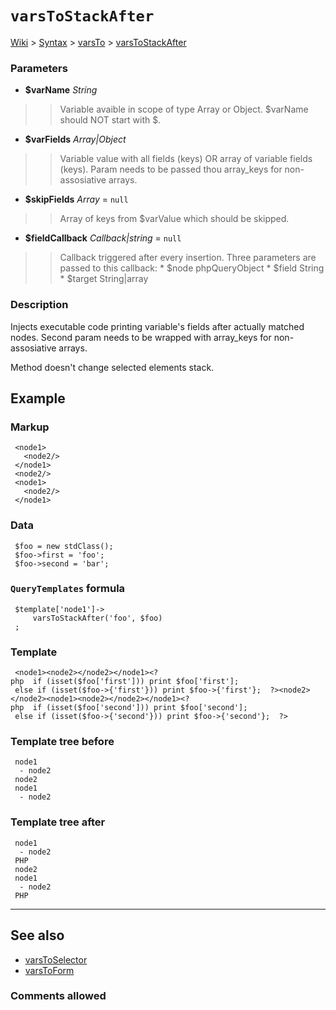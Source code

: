 # `varsToStackAfter` #
[Wiki](http://code.google.com/p/querytemplates/w/list) > [Syntax](Syntax.md) > [varsTo](varsToSyntax.md) > [varsToStackAfter](varsToStackAfterMethodPHP.md)
### Parameters ###
  * **$varName** _String_
> > Variable avaible in scope of type Array or Object.  $varName should NOT start with $.
  * **$varFields** _Array|Object_
> > Variable value with all fields (keys) OR array of variable fields (keys).  Param needs to be passed thou array\_keys for non-assosiative arrays.
  * **$skipFields** _Array_ = `null`
> > Array of keys from $varValue which should be skipped.
  * **$fieldCallback** _Callback|string_ = `null`
> > Callback triggered after every insertion. Three parameters are passed to  this callback:
      * $node phpQueryObject
      * $field String
      * $target String|array


### Description ###
Injects executable code printing variable's fields after actually matched  nodes. Second param needs to be wrapped with array\_keys for  non-assosiative arrays.


Method doesn't change selected elements stack.


## Example ##


### Markup ###
```
 <node1>
   <node2/>
 </node1>
 <node2/>
 <node1>
   <node2/>
 </node1>

```
### Data ###
```
 $foo = new stdClass();
 $foo->first = 'foo';
 $foo->second = 'bar';

```
### `QueryTemplates` formula ###
```
 $template['node1']->
     varsToStackAfter('foo', $foo)
 ;

```
### Template ###
```
 <node1><node2></node2></node1><?php  if (isset($foo['first'])) print $foo['first'];
 else if (isset($foo->{'first'})) print $foo->{'first'};  ?><node2></node2><node1><node2></node2></node1><?php  if (isset($foo['second'])) print $foo['second'];
 else if (isset($foo->{'second'})) print $foo->{'second'};  ?>

```
### Template tree before ###
```
 node1
  - node2
 node2
 node1
  - node2

```
### Template tree after ###
```
 node1
  - node2
 PHP
 node2
 node1
  - node2
 PHP

```

---


## See also ##
  * [varsToSelector](varsToSelectorMethodPHP.md)
  * [varsToForm](varsToFormMethodPHP.md)


### Comments allowed ###